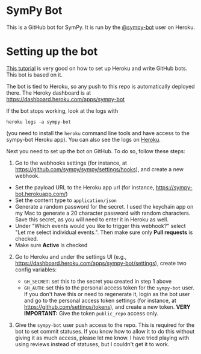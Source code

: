 # SymPy Bot

This is a GitHub bot for SymPy. It is run by the
[@sympy-bot](https://github.com/sympy-bot) user on Heroku.

# Setting up the bot

[This tutorial](https://github-bot-tutorial.readthedocs.io/en/latest) is very
good on how to set up Heroku and write GitHub bots. This bot is based on it.

The bot is tied to Heroku, so any push to this repo is automatically deployed
there. The Heroky dashboard is at https://dashboard.heroku.com/apps/sympy-bot

If the bot stops working, look at the logs with

    heroku logs -a sympy-bot

(you need to install the `heroku` command line tools and have access to the
sympy-bot Heroku app). You can also see the logs on
[Heroku](https://dashboard.heroku.com/apps/sympy-bot/logs).

Next you need to set up the bot on GitHub. To do so, follow these steps:

1. Go to the webhooks settings (for instance, at
  https://github.com/sympy/sympy/settings/hooks), and create a new webhook.

  - Set the payload URL to the Heroku app url (for instance,
    https://sympy-bot.herokuapp.com/)
  - Set the content type to `application/json`
  - Generate a random password for the secret. I used the keychain app on my
    Mac to generate a 20 character password with random characters. Save this
    secret, as you will need to enter it in Heroku as well.
  - Under "Which events would you like to trigger this webhook?" select "Let
    me select individual events.". Then make sure only **Pull requests** is
    checked.
  - Make sure **Active** is checked

2. Go to Heroku and under the settings UI (e.g.,
   https://dashboard.heroku.com/apps/sympy-bot/settings), create two config
   variables:

   - `GH_SECRET`: set this to the secret you created in step 1 above
   - `GH_AUTH`: set this to the personal access token for the `sympy-bot`
     user. If you don't have this or need to regenerate it, login as the bot
     user and go to the personal access token settings (for instance, at
     https://github.com/settings/tokens), and create a new token. **VERY
     IMPORTANT:** Give the token `public_repo` access only.

3. Give the `sympy-bot` user push access to the repo. This is required for the
   bot to set commit statuses. If you know how to allow it to do this without
   giving it as much access, please let me know. I have tried playing with
   using reviews instead of statuses, but I couldn't get it to work.
